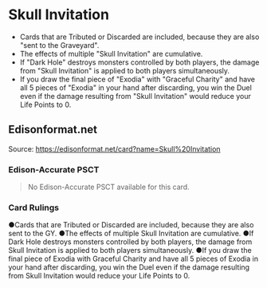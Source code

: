 # Skull Invitation

*   Cards that are Tributed or Discarded are included, because they are also "sent to the Graveyard".
*   The effects of multiple "Skull Invitation" are cumulative.
*   If "Dark Hole" destroys monsters controlled by both players, the damage from "Skull Invitation" is applied to both players simultaneously.
*   If you draw the final piece of "Exodia" with "Graceful Charity" and have all 5 pieces of "Exodia" in your hand after discarding, you win the Duel even if the damage resulting from "Skull Invitation" would reduce your Life Points to 0.

## Edisonformat.net

Source: https://edisonformat.net/card?name=Skull%20Invitation

### Edison-Accurate PSCT

> No Edison-Accurate PSCT available for this card.

### Card Rulings

●Cards that are Tributed or Discarded are included, because they are also sent to the GY.
●The effects of multiple Skull Invitation are cumulative.
●If Dark Hole destroys monsters controlled by both players, the damage from Skull Invitation is applied to both players simultaneously.
●If you draw the final piece of Exodia with Graceful Charity and have all 5 pieces of Exodia in your hand after discarding, you win the Duel even if the damage resulting from Skull Invitation would reduce your Life Points to 0.
            